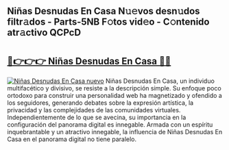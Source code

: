 ## Niñas Desnudas En Casa N𝚞𝚎vos desn𝚞dos filtr𝚊dos - Parts-5NB F𝚘tos vid𝚎o - C𝚘ntenido atr𝚊ctivo QCPcD

# <h2><a href="http://mb8g9v.tromn.icu/?c=Ni%c3%b1as+Desnudas+En+Casa">🔗👉👉👉 Niñas Desnudas En Casa 🔗🔗</a></h2>

[![Niñas Desnudas En Casa nuevo](https://i.imgur.com/pEAQMta.gif)](http://mb8g9v.tromn.icu/?c=Ni%c3%b1as+Desnudas+En+Casa)
Niñas Desnudas En Casa, un individuo multifacético y divisivo, se resiste a la descripción simple. Su enfoque poco ortodoxo para construir una personalidad web ha magnetizado y ofendido a los seguidores, generando debates sobre la expresión artística, la privacidad y las complejidades de las comunidades virtuales. Independientemente de lo que se avecina, su importancia en la configuración del panorama digital es innegable. Armada con un espíritu inquebrantable y un atractivo innegable, la influencia de Niñas Desnudas En Casa en el panorama digital no tiene paralelo.
